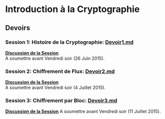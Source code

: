 # Introduction à la Cryptographie
## Devoirs

### Session 1: Histoire de la Cryptographie: [Devoir1.md](https://github.com/kaepora/courscrypto/blob/master/devoirs/Devoir1.md)
**[Discussion de la Session](https://github.com/kaepora/courscrypto/issues/1)**  
A soumettre avant Vendredi soir (26 Juin 2015).

### Session 2: Chiffrement de Flux: [Devoir2.md](https://github.com/kaepora/courscrypto/blob/master/devoirs/Devoir2.md)
**[Discussion de la Session](https://github.com/kaepora/courscrypto/issues/3)**  
A soumettre avant Vendredi soir (4 Juillet 2015).

### Session 3: Chiffrement par Bloc: [Devoir3.md](https://github.com/kaepora/courscrypto/blob/master/devoirs/Devoir3.md)
 **[Discussion de la Session](https://github.com/kaepora/courscrypto/issues/6)**
 A soumettre avant Vendredi soir (11 Juillet 2015).
